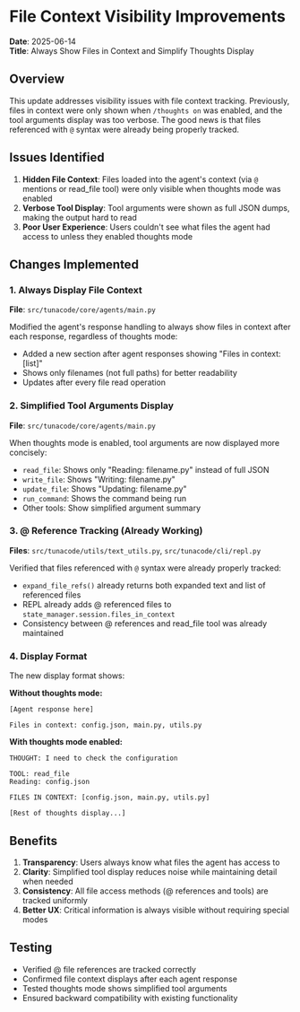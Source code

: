 # File Context Visibility Improvements

**Date**: 2025-06-14  
**Title**: Always Show Files in Context and Simplify Thoughts Display

## Overview

This update addresses visibility issues with file context tracking. Previously, files in context were only shown when `/thoughts on` was enabled, and the tool arguments display was too verbose. The good news is that files referenced with `@` syntax were already being properly tracked.

## Issues Identified

1. **Hidden File Context**: Files loaded into the agent's context (via `@` mentions or read_file tool) were only visible when thoughts mode was enabled
2. **Verbose Tool Display**: Tool arguments were shown as full JSON dumps, making the output hard to read
3. **Poor User Experience**: Users couldn't see what files the agent had access to unless they enabled thoughts mode

## Changes Implemented

### 1. Always Display File Context
**File**: `src/tunacode/core/agents/main.py`

Modified the agent's response handling to always show files in context after each response, regardless of thoughts mode:
- Added a new section after agent responses showing "Files in context: [list]"
- Shows only filenames (not full paths) for better readability
- Updates after every file read operation

### 2. Simplified Tool Arguments Display
**File**: `src/tunacode/core/agents/main.py`

When thoughts mode is enabled, tool arguments are now displayed more concisely:
- `read_file`: Shows only "Reading: filename.py" instead of full JSON
- `write_file`: Shows "Writing: filename.py" 
- `update_file`: Shows "Updating: filename.py"
- `run_command`: Shows the command being run
- Other tools: Show simplified argument summary

### 3. @ Reference Tracking (Already Working)
**Files**: `src/tunacode/utils/text_utils.py`, `src/tunacode/cli/repl.py`

Verified that files referenced with `@` syntax were already properly tracked:
- `expand_file_refs()` already returns both expanded text and list of referenced files
- REPL already adds @ referenced files to `state_manager.session.files_in_context`
- Consistency between @ references and read_file tool was already maintained

### 4. Display Format

The new display format shows:

**Without thoughts mode:**
```
[Agent response here]

Files in context: config.json, main.py, utils.py
```

**With thoughts mode enabled:**
```
THOUGHT: I need to check the configuration

TOOL: read_file
Reading: config.json

FILES IN CONTEXT: [config.json, main.py, utils.py]

[Rest of thoughts display...]
```

## Benefits

1. **Transparency**: Users always know what files the agent has access to
2. **Clarity**: Simplified tool display reduces noise while maintaining detail when needed
3. **Consistency**: All file access methods (@ references and tools) are tracked uniformly
4. **Better UX**: Critical information is always visible without requiring special modes

## Testing

- Verified @ file references are tracked correctly
- Confirmed file context displays after each agent response
- Tested thoughts mode shows simplified tool arguments
- Ensured backward compatibility with existing functionality